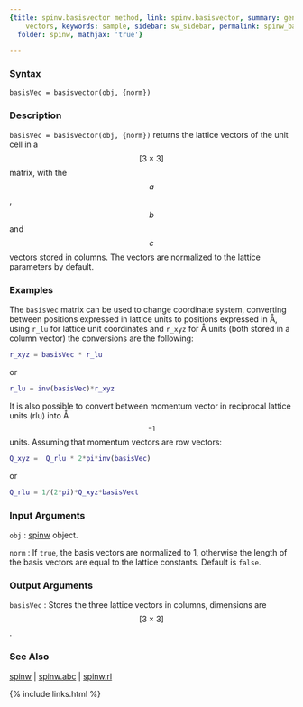 ```yaml
---
{title: spinw.basisvector method, link: spinw.basisvector, summary: generates lattice
    vectors, keywords: sample, sidebar: sw_sidebar, permalink: spinw_basisvector,
  folder: spinw, mathjax: 'true'}

---
```

  
### Syntax
  
`basisVec = basisvector(obj, {norm})`
  
### Description
  
`basisVec = basisvector(obj, {norm})` returns the lattice vectors of the
unit cell in a $$[3\times 3]$$ matrix, with the $$a$$, $$b$$ and $$c$$ vectors
stored in columns. The vectors are normalized to the lattice parameters
by default.
  
### Examples
  
The `basisVec` matrix can be used to change coordinate system, converting
between positions expressed in lattice units to positions expressed in
Å, using `r_lu` for lattice unit coordinates and `r_xyz` for
Å units (both stored in a column vector) the conversions are the
following:
```matlab
r_xyz = basisVec * r_lu
```
or
```matlab
r_lu = inv(basisVec)*r_xyz
```
 
It is also possible to convert between momentum vector in reciprocal
lattice units (rlu) into Å$$^{-1}$$ units. Assuming that momentum
vectors are row vectors:
```matlab
Q_xyz =  Q_rlu * 2*pi*inv(basisVec)
```
or
```matlab
Q_rlu = 1/(2*pi)*Q_xyz*basisVect
```
  
### Input Arguments
  
`obj`
: [spinw](spinw) object.
  
`norm`
: If `true`, the basis vectors are normalized to 1, otherwise the
  length of the basis vectors are equal to the lattice constants. Default
  is `false`.
  
### Output Arguments
  
`basisVec`
: Stores the three lattice vectors in columns, dimensions are $$[3\times 3]$$.
  
### See Also
  
[spinw](spinw) \| [spinw.abc](spinw_abc) \| [spinw.rl](spinw_rl)
 

{% include links.html %}
